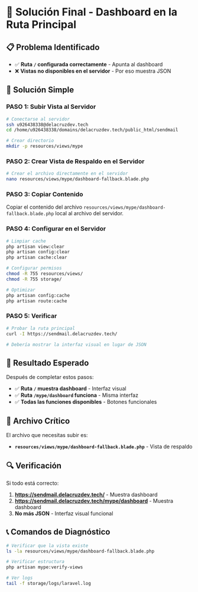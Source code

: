 # 🎯 Solución Final - Dashboard en la Ruta Principal

## 📋 **Problema Identificado**
- ✅ **Ruta `/` configurada correctamente** - Apunta al dashboard
- ❌ **Vistas no disponibles en el servidor** - Por eso muestra JSON

## 🚀 **Solución Simple**

### **PASO 1: Subir Vista al Servidor**
```bash
# Conectarse al servidor
ssh u926438338@delacruzdev.tech
cd /home/u926438338/domains/delacruzdev.tech/public_html/sendmail

# Crear directorio
mkdir -p resources/views/mype
```

### **PASO 2: Crear Vista de Respaldo en el Servidor**
```bash
# Crear el archivo directamente en el servidor
nano resources/views/mype/dashboard-fallback.blade.php
```

### **PASO 3: Copiar Contenido**
Copiar el contenido del archivo `resources/views/mype/dashboard-fallback.blade.php` local al archivo del servidor.

### **PASO 4: Configurar en el Servidor**
```bash
# Limpiar cache
php artisan view:clear
php artisan config:clear
php artisan cache:clear

# Configurar permisos
chmod -R 755 resources/views/
chmod -R 755 storage/

# Optimizar
php artisan config:cache
php artisan route:cache
```

### **PASO 5: Verificar**
```bash
# Probar la ruta principal
curl -I https://sendmail.delacruzdev.tech/

# Debería mostrar la interfaz visual en lugar de JSON
```

## 🎯 **Resultado Esperado**

Después de completar estos pasos:
- ✅ **Ruta `/` muestra dashboard** - Interfaz visual
- ✅ **Ruta `/mype/dashboard` funciona** - Misma interfaz
- ✅ **Todas las funciones disponibles** - Botones funcionales

## 📁 **Archivo Crítico**

El archivo que necesitas subir es:
- **`resources/views/mype/dashboard-fallback.blade.php`** - Vista de respaldo

## 🔍 **Verificación**

Si todo está correcto:
1. **https://sendmail.delacruzdev.tech/** - Muestra dashboard
2. **https://sendmail.delacruzdev.tech/mype/dashboard** - Muestra dashboard
3. **No más JSON** - Interfaz visual funcional

## 📞 **Comandos de Diagnóstico**

```bash
# Verificar que la vista existe
ls -la resources/views/mype/dashboard-fallback.blade.php

# Verificar estructura
php artisan mype:verify-views

# Ver logs
tail -f storage/logs/laravel.log
```
